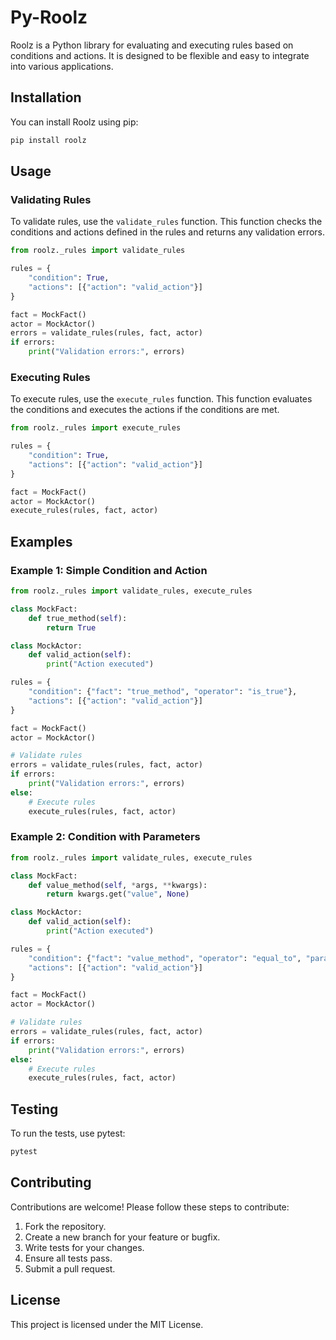 # Py-Roolz

Roolz is a Python library for evaluating and executing rules based on conditions and actions. It is designed to be flexible and easy to integrate into various applications.

## Installation

You can install Roolz using pip:

```bash
pip install roolz
```

## Usage

### Validating Rules

To validate rules, use the `validate_rules` function. This function checks the conditions and actions defined in the
rules and returns any validation errors.

```python
from roolz._rules import validate_rules

rules = {
    "condition": True,
    "actions": [{"action": "valid_action"}]
}

fact = MockFact()
actor = MockActor()
errors = validate_rules(rules, fact, actor)
if errors:
    print("Validation errors:", errors)
```

### Executing Rules

To execute rules, use the `execute_rules` function. This function evaluates the conditions and executes the actions if
the conditions are met.

```python
from roolz._rules import execute_rules

rules = {
    "condition": True,
    "actions": [{"action": "valid_action"}]
}

fact = MockFact()
actor = MockActor()
execute_rules(rules, fact, actor)
```

## Examples

### Example 1: Simple Condition and Action

```python
from roolz._rules import validate_rules, execute_rules

class MockFact:
    def true_method(self):
        return True

class MockActor:
    def valid_action(self):
        print("Action executed")

rules = {
    "condition": {"fact": "true_method", "operator": "is_true"},
    "actions": [{"action": "valid_action"}]
}

fact = MockFact()
actor = MockActor()

# Validate rules
errors = validate_rules(rules, fact, actor)
if errors:
    print("Validation errors:", errors)
else:
    # Execute rules
    execute_rules(rules, fact, actor)
```

### Example 2: Condition with Parameters

```python
from roolz._rules import validate_rules, execute_rules

class MockFact:
    def value_method(self, *args, **kwargs):
        return kwargs.get("value", None)

class MockActor:
    def valid_action(self):
        print("Action executed")

rules = {
    "condition": {"fact": "value_method", "operator": "equal_to", "params": {"value": 42}, "value": 42},
    "actions": [{"action": "valid_action"}]
}

fact = MockFact()
actor = MockActor()

# Validate rules
errors = validate_rules(rules, fact, actor)
if errors:
    print("Validation errors:", errors)
else:
    # Execute rules
    execute_rules(rules, fact, actor)
```

## Testing

To run the tests, use pytest:

```bash
pytest
```

## Contributing

Contributions are welcome! Please follow these steps to contribute:

1. Fork the repository.
2. Create a new branch for your feature or bugfix.
3. Write tests for your changes.
4. Ensure all tests pass.
5. Submit a pull request.

## License

This project is licensed under the MIT License.
